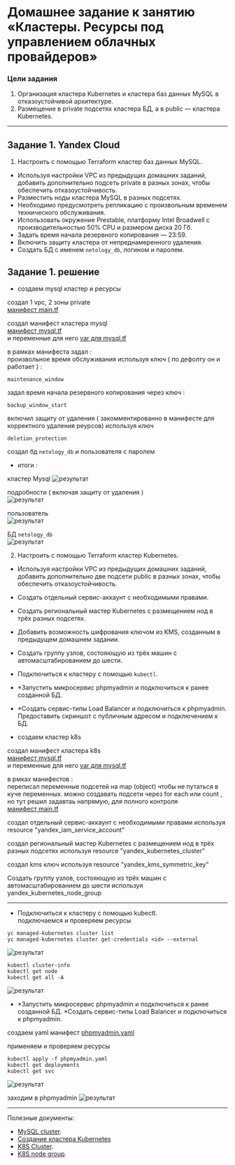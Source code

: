 # Домашнее задание к занятию «Кластеры. Ресурсы под управлением облачных провайдеров»

### Цели задания 

1. Организация кластера Kubernetes и кластера баз данных MySQL в отказоустойчивой архитектуре.
2. Размещение в private подсетях кластера БД, а в public — кластера Kubernetes.

---
## Задание 1. Yandex Cloud

1. Настроить с помощью Terraform кластер баз данных MySQL.

 - Используя настройки VPC из предыдущих домашних заданий, добавить дополнительно подсеть private в разных зонах, чтобы обеспечить отказоустойчивость. 
 - Разместить ноды кластера MySQL в разных подсетях.
 - Необходимо предусмотреть репликацию с произвольным временем технического обслуживания.
 - Использовать окружение Prestable, платформу Intel Broadwell с производительностью 50% CPU и размером диска 20 Гб.
 - Задать время начала резервного копирования — 23:59.
 - Включить защиту кластера от непреднамеренного удаления.
 - Создать БД с именем `netology_db`, логином и паролем.


## Задание 1. решение


- создаем mysql кластер и ресурсы  

создал 1 vpc, 2 зоны private  
[манифест main.tf](./files/main.tf)  

создал манифест кластера mysql  
[манифест mysql.tf](./files/mysql.tf)  
и переменные для него 
[var для mysql.tf](./files/variables-mysql.tf)  

в рамках манифеста задал :  
произвольное время обслуживания используя ключ ( по дефолту он и работает ) :  
```
maintenance_window  
```

задал время начала резервного копирования через ключ : 
```
backup_window_start  
```

включил защиту от удаления ( закомментированно в манифесте для корректного удаления реурсов) используя ключ  
```
deletion_protection  
``` 

создал бд `netology_db` и пользователя с паролем 

- итоги :  

кластер Mysql 
![результат](./images/1-1.png)  

подробности ( включая защиту от удаления )  
![результат](./images/1-2.png)  

пользователь  
![результат](./images/1-3.png)  

БД `netology_db`  
![результат](./images/1-4.png)  



2. Настроить с помощью Terraform кластер Kubernetes.

 - Используя настройки VPC из предыдущих домашних заданий, добавить дополнительно две подсети public в разных зонах, чтобы обеспечить отказоустойчивость.
 - Создать отдельный сервис-аккаунт с необходимыми правами. 
 - Создать региональный мастер Kubernetes с размещением нод в трёх разных подсетях.
 - Добавить возможность шифрования ключом из KMS, созданным в предыдущем домашнем задании.
 - Создать группу узлов, состояющую из трёх машин с автомасштабированием до шести.
 - Подключиться к кластеру с помощью `kubectl`.
 - *Запустить микросервис phpmyadmin и подключиться к ранее созданной БД.
 - *Создать сервис-типы Load Balancer и подключиться к phpmyadmin. Предоставить скриншот с публичным адресом и подключением к БД.


- создаем кластер k8s  

создал манифест кластера k8s   
[манифест mysql.tf](./files/k8s.tf)  
и переменные для него 
[var для mysql.tf](./files/variables-k8s.tf)  


в рмках манифестов :  
переписал переменные подсетей на map (object) чтобы не путаться в куче переменных. можно создавать подсети через for each или count , но тут решил задавтаь напрямую, для полного контроля  
[манифест main.tf](./files/main.tf)  

создал отдельный сервис-аккаунт с необходимыми правами используя resource "yandex_iam_service_account"  

создал региональный мастер Kubernetes с размещением нод в трёх разных подсетях используя resource "yandex_kubernetes_cluster"  

создал kms  ключ используя  resource "yandex_kms_symmetric_key"  

Создать группу узлов, состояющую из трёх машин с автомасштабированием до шести используя yandex_kubernetes_node_group  


-------

- Подключиться к кластеру с помощью kubectl.  
подключаемся и проверяем ресурсы  


```
yc managed-kubernetes cluster list  
yc managed-kubernetes cluster get-credentials <id> --external  
```
![результат](./images/2-1.png) 

```
kubectl cluster-info   
kubectl get node  
kubectl get all -A  
```
![результат](./images/2-2.png) 


- *Запустить микросервис phpmyadmin и подключиться к ранее созданной БД.  *Создать сервис-типы Load Balancer и подключиться к phpmyadmin.  

создаем yaml манифест
[phpmyadmin.yaml](./files/phpmyadmin.yaml) 

применяем и проверяем ресурсы 

```
kubectl apply -f phpmyadmin.yaml
kubectl get deployments
kubectl get svc
```
![результат](./images/2-3.png) 

заходим в phpmyadmin 
![результат](./images/2-4.png) 




-------------------



Полезные документы:

- [MySQL cluster](https://registry.terraform.io/providers/yandex-cloud/yandex/latest/docs/resources/mdb_mysql_cluster).
- [Создание кластера Kubernetes](https://cloud.yandex.ru/docs/managed-kubernetes/operations/kubernetes-cluster/kubernetes-cluster-create)
- [K8S Cluster](https://registry.terraform.io/providers/yandex-cloud/yandex/latest/docs/resources/kubernetes_cluster).
- [K8S node group](https://registry.terraform.io/providers/yandex-cloud/yandex/latest/docs/resources/kubernetes_node_group).

